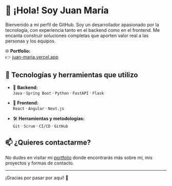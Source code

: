 # 👋 ¡Hola! Soy Juan María

Bienvenido a mi perfil de GitHub. Soy un desarrollador apasionado por la tecnología, con experiencia tanto en el backend como en el frontend. Me encanta construir soluciones completas que aporten valor real a las personas y los equipos.

🌐 **Portfolio:**  
👉 [juan-maria.vercel.app](https://juan-maria.vercel.app)

## 🚀 Tecnologías y herramientas que utilizo

- 🧠 **Backend:**  
  `Java` · `Spring Boot` · `Python` · `FastAPI` · `Flask`

- 🎨 **Frontend:**  
  `React` · `Angular` · `Next.js`

- 🛠️ **Herramientas y metodologías:**  
  `Git` · `Scrum` · `CI/CD` · `GitHub`

## 📫 ¿Quieres contactarme?

No dudes en visitar mi [portfolio](https://juan-maria.vercel.app) donde encontrarás más sobre mí, mis proyectos y formas de contacto.

---

¡Gracias por pasar por aquí! 🚀
